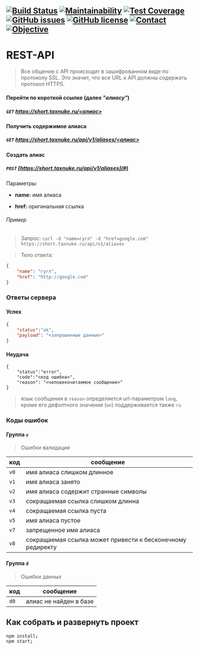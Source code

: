 [![Build Status](https://travis-ci.org/taxnuke/url-shortener.svg?branch=master)](https://travis-ci.org/taxnuke/url-shortener)
[![Maintainability](https://api.codeclimate.com/v1/badges/76293fe51f0b69fa5afe/maintainability)](https://codeclimate.com/github/taxnuke/url-shortener/maintainability)
[![Test Coverage](https://api.codeclimate.com/v1/badges/76293fe51f0b69fa5afe/test_coverage)](https://codeclimate.com/github/taxnuke/url-shortener/test_coverage)
[![GitHub issues](https://img.shields.io/github/issues/taxnuke/url-shortener.svg)](https://github.com/taxnuke/url-shortener/issues)
[![GitHub license](https://img.shields.io/github/license/taxnuke/url-shortener.svg)](https://github.com/taxnuke/url-shortener/blob/master/LICENSE)
[![Contact](https://img.shields.io/badge/contact-vk.com-blue.svg)](https://vk.com/taxnuke)
[![Objective](https://img.shields.io/badge/objective-training-brightgreen.svg)]()
---

# REST-API

> Все общение с API происходит в зашифрованном виде по протоколу SSL. Это значит, что все URL к API должны содержать протокол HTTPS.

#### Перейти по короткой ссылке (далее _"алиасу"_)

##### `GET` [https://short.taxnuke.ru/<алиас>](#)

#### Получить содержимое алиаса

##### `GET` [https://short.taxnuke.ru/api/v1/aliases/<алиас>](#)

#### Создать алиас

##### `POST` [https://short.taxnuke.ru/api/v1/aliases](#)

Параметры:

* **name:** имя алиаса

* **href:** оригинальная ссылка

###### Пример
> Запрос:
`curl -d "name=гугл" -d "href=google.com" https://short.taxnuke.ru/api/v1/aliases`

> Тело ответа:
```json
{
    "name": "гугл",
    "href": "http://google.com"
}
```

### Ответы сервера
#### Успех
```json
{
    "status":"ok",
    "payload": "<запрошенные данные>"
}
```

#### Неудача
```
{
    "status":"error",
    "code":"<код ошибки>",
    "reason": "<человекочитаемое сообщение>"
}
```

> язык сообщения в `reason` определяется url-параметром `lang`, кроме его дефолтного значения (`en`) поддерживается также `ru`

### Коды ошибок

#### Группа `v`
> Ошибки валидации

|  код |                           сообщение                        |
|------|------------------------------------------------------------|
| `v0` | имя алиаса слишком длинное                                 |
| `v1` | имя алиаса занято                                          |
| `v2` | имя алиаса содержит странные символы                       |
| `v3` | сокращаемая ссылка слишком длинна                          |
| `v4` | сокращаемая ссылка пуста                                   |
| `v5` | имя алиаса пустое                                          |
| `v7` | запрещенное имя алиаса                                     |
| `v8` | сокращаемая ссылка может привести к бесконечному редиректу |

#### Группа `d`
> Ошибки данных

|  код |                           сообщение                         |
|------|-------------------------------------------------------------|
| `d0` | алиас не найден в базе                                      |

## Как собрать и развернуть проект
```sh
npm install;
npm start;
```
